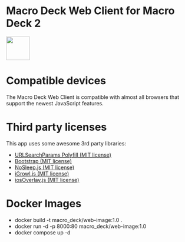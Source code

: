 # Macro Deck Web Client for Macro Deck 2

<img height="64px" src="https://macrodeck.org/images/works_with_macrodeck2.png" />

# Compatible devices

The Macro Deck Web Client is compatible with almost all browsers that support the newest JavaScript features.

# Third party licenses

This app uses some awesome 3rd party libraries:

- [URLSearchParams Polyfill (MIT license)](https://github.com/jerrybendy/url-search-params-polyfill)
- [Bootstrap (MIT license)](https://github.com/twbs/bootstrap)
- [NoSleep.js (MIT license)](https://github.com/richtr/NoSleep.js/)
- [iGrowl.js (MIT license)](https://catc.github.io/iGrowl/)
- [iosOverlay.js (MIT license)](https://taitems.github.io/iOS-Overlay/)

# Docker Images

- docker build -t macro_deck/web-image:1.0 .
- docker run -d -p 8000:80 macro_deck/web-image:1.0
- docker compose up -d
